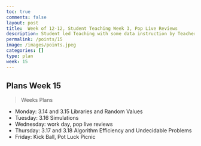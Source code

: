 ```yaml
---
toc: true
comments: false
layout: post
title:  Week of 12-12, Student Teaching Week 3, Pop Live Reviews
description: Student led Teaching with some data instruction by Teachers.
permalink: /points/15
image: /images/points.jpeg
categories: []
type: plan
week: 15
---
```


## Plans Week 15
> Weeks Plans
- Monday: 3.14 and 3.15 Libraries and Random Values
- Tuesday: 3.16 Simulations
- Wednesday: work day, pop live reviews
- Thursday: 3.17 and 3.18 Algorithm Efficiency and Undecidable Problems
- Friday: Kick Ball, Pot Luck Picnic